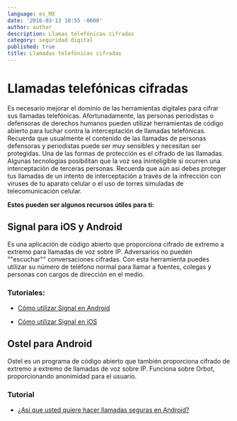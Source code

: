 ```yaml
---
language: es_MX
date: '2016-03-13 10:55 -0600'
author: author
description: Llamas telefónicas cifradas
category: seguridad digital
published: true
title: Llamadas telefónicas cifradas
---
```



# Llamadas telefónicas cifradas
Es necesario mejorar el dominio de las herramientas digitales para cifrar sus llamadas telefónicas. Afortunadamente, las personas periodistas o defensoras de derechos humanos pueden utilizar herramientas de código abierto para luchar contra la interceptación de llamadas telefónicas.
Recuerda que usualmente el contenido de las llamadas de personas defensoras y periodistas puede ser muy sensibles y necesitan ser protegidas.
Una de las formas de protección es el cifrado de las llamadas. Algunas tecnologías posibilitan que la voz sea ininteligible si ocurren una interceptación de terceras personas.
Recuerda que aún así debes proteger tus llamadas de un intento de interceptación a través de la infrección con viruses de tu aparato celular o el uso de torres simuladas de telecomunicación celular.

**Estos pueden ser algunos recursos útiles para ti:**

## Signal para iOS y Android
Es una aplicación de código abierto que proporciona cifrado de extremo a extremo para llamadas de voz sobre IP. Adversarios no pueden ""escuchar"" conversaciones cifradas. Con esta herramienta puedes utilizar su número de teléfono normal para llamar a fuentes, colegas y personas con cargos de dirección en el medio.

### Tutoriales:
- [Cómo utilizar Signal en Android](https://ssd.eff.org/es/module/cómo-utilizar-signal-en-android)

- [Cómo utilizar Signal en iOS](https://ssd.eff.org/es/module/cómo-utilizar-signal-mensajero-privado)


## Ostel para Android
Ostel es un programa de código abierto que también proporciona cifrado de extremo a extremo de llamadas de voz sobre IP. Funciona sobre Orbot, proporcionando anonimidad para el usuario.

### Tutorial
- [¿Así que usted quiere hacer llamadas seguras en Android?](http://bit.ly/1ZTy39i)
